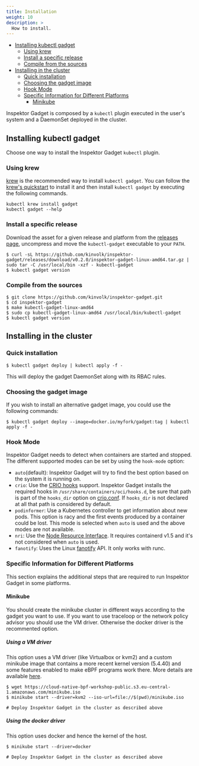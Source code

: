 ```yaml
---
title: Installation
weight: 10
description: >
  How to install.
---
```


<!-- toc -->
- [Installing kubectl gadget](#installing-kubectl-gadget)
  * [Using krew](#using-krew)
  * [Install a specific release](#install-a-specific-release)
  * [Compile from the sources](#compile-from-the-sources)
- [Installing in the cluster](#installing-in-the-cluster)
  * [Quick installation](#quick-installation)
  * [Choosing the gadget image](#choosing-the-gadget-image)
  * [Hook Mode](#hook-mode)
  * [Specific Information for Different Platforms](#specific-information-for-different-platforms)
    + [Minikube](#minikube)
<!-- /toc -->

Inspektor Gadget is composed by a `kubectl` plugin executed in the user's
system and a DaemonSet deployed in the cluster.

## Installing kubectl gadget

Choose one way to install the Inspektor Gadget `kubectl` plugin.

### Using krew

[krew](https://sigs.k8s.io/krew) is the recommended way to install
`kubectl gadget`. You can follow the
[krew's quickstart](https://krew.sigs.k8s.io/docs/user-guide/quickstart/)
to install it and then install `kubectl gadget` by executing the following
commands.

```
kubectl krew install gadget
kubectl gadget --help
```

### Install a specific release

Download the asset for a given release and platform from the
[releases page](https://github.com/kinvolk/inspektor-gadget/releases/),
uncompress and move the `kubectl-gadget` executable to your `PATH`.

```
$ curl -sL https://github.com/kinvolk/inspektor-gadget/releases/download/v0.2.0/inspektor-gadget-linux-amd64.tar.gz | sudo tar -C /usr/local/bin -xzf - kubectl-gadget
$ kubectl gadget version
```

### Compile from the sources

```
$ git clone https://github.com/kinvolk/inspektor-gadget.git
$ cd inspektor-gadget
$ make kubectl-gadget-linux-amd64
$ sudo cp kubectl-gadget-linux-amd64 /usr/local/bin/kubectl-gadget
$ kubectl gadget version
```

## Installing in the cluster

### Quick installation

```
$ kubectl gadget deploy | kubectl apply -f -
```

This will deploy the gadget DaemonSet along with its RBAC rules.

### Choosing the gadget image

If you wish to install an alternative gadget image, you could use the following commands:

```
$ kubectl gadget deploy --image=docker.io/myfork/gadget:tag | kubectl apply -f -
```

### Hook Mode

Inspektor Gadget needs to detect when containers are started and stopped.
The different supported modes can be set by using the `hook-mode` option:

- `auto`(default): Inspektor Gadget will try to find the best option based on the system it is running on.
- `crio`: Use the [CRIO hooks](https://github.com/containers/podman/blob/v3.0.0-rc3/pkg/hooks/docs/oci-hooks.5.md) support. Inspektor Gadget installs the required hooks in `/usr/share/containers/oci/hooks.d`, be sure that path is part of the `hooks_dir` option on [crio.conf](https://github.com/cri-o/cri-o/blob/v1.20.0/docs/crio.conf.5.md#crioruntime-table). If `hooks_dir` is not declared at all that path is considered by default.
- `podinformer`: Use a Kubernetes controller to get information about new pods. This option is racy and the first events produced by a container could be lost. This mode is selected when `auto` is used and the above modes are not available.
- `nri`: Use the [Node Resource Interface](https://github.com/containerd/nri). It requires containerd v1.5 and it's not considered when `auto` is used.
- `fanotify`: Uses the Linux [fanotify](https://man7.org/linux/man-pages/man7/fanotify.7.html) API. It only works with runc.

### Specific Information for Different Platforms

This section explains the additional steps that are required to run Inspektor
Gadget in some platforms.

#### Minikube

You should create the minikube cluster in different ways according to the gadget
you want to use. If you want to use traceloop or the network policy advisor you
should use the VM driver. Otherwise the docker driver is the recommented option.


##### Using a VM driver

This option uses a VM driver (like Virtualbox or kvm2) and a custom minikube
image that contains a more recent kernel version (5.4.40) and some features
enabled to make eBPF programs work there. More details are available
[here](https://github.com/kinvolk/cloud-native-bpf-workshop/blob/master/minikube.md#our-branch).

```
$ wget https://cloud-native-bpf-workshop-public.s3.eu-central-1.amazonaws.com/minikube.iso
$ minikube start --driver=kvm2 --iso-url=file://$(pwd)/minikube.iso

# Deploy Inspektor Gadget in the cluster as described above
```

##### Using the docker driver

This option uses docker and hence the kernel of the host.

```
$ minikube start --driver=docker

# Deploy Inspektor Gadget in the cluster as described above
```

